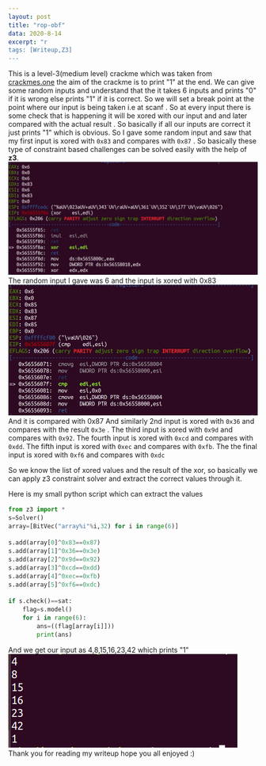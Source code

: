 ```yaml
---
layout: post
title: "rop-obf"
data: 2020-8-14
excerpt: "r
tags: [Writeup,Z3]
---
```

This is a level-3(medium level) crackme which was taken from [crackmes.one](https://crackmes.one/crackme/5cfb961a33c5d41c6d56e069) the aim of the crackme is to print "1" at the end. We can give some random inputs and understand that the it takes 6 inputs and prints "0" if it is wrong else prints "1" if it is correct.
So we will set a break point at the point where our input is being taken i.e at scanf . So at every input there is some check that is happening it will be xored with our input and and later compared with the actual result . So basically if all our inputs are correct it just prints "1" which is obvious.
So I gave some random input and saw that my first input is xored with ```0x83``` and compares with ```0x87``` . So basically these type of constraint based challenges can be solved easily with the help of **z3**.
![xor1](https://raw.githubusercontent.com/P-Vishnu-Madhav/Writeups_files/master/Screenshot%20from%202020-08-14%2010-52-55.png)
The random input I gave was 6 and the input is xored with 0x83
![result](https://raw.githubusercontent.com/P-Vishnu-Madhav/Writeups_files/master/Screenshot%20from%202020-08-14%2010-55-32.png)
And it is compared with 0x87
And similarly 2nd input is xored with ```0x36``` and compares with the result ```0x3e``` . The third input is xored with ```0x9d``` and compares with ```0x92```. The fourth input is xored with ```0xcd``` and compares with ```0xdd```. The fifth input is xored with ```0xec``` and compares with ```0xfb```. The the final input is xored with ```0xf6``` and compares with  ```0xdc```

So we know the list of xored values  and the result of the xor, so basically we can apply z3 constraint solver and extract the correct values through it.

Here is my small python script which can extract the values

```py
from z3 import *
s=Solver()
array=[BitVec("array%i"%i,32) for i in range(6)]

s.add(array[0]^0x83==0x87)
s.add(array[1]^0x36==0x3e)
s.add(array[2]^0x9d==0x92)
s.add(array[3]^0xcd==0xdd)
s.add(array[4]^0xec==0xfb)
s.add(array[5]^0xf6==0xdc)

if s.check()==sat:
    flag=s.model()
    for i in range(6):
        ans=((flag[array[i]]))  
        print(ans)
```
And we get our input as 4,8,15,16,23,42 which prints "1" 
![answer](https://raw.githubusercontent.com/P-Vishnu-Madhav/Writeups_files/master/Screenshot%20from%202020-08-14%2011-06-11.png)
Thank you for reading my writeup hope you all enjoyed :)


